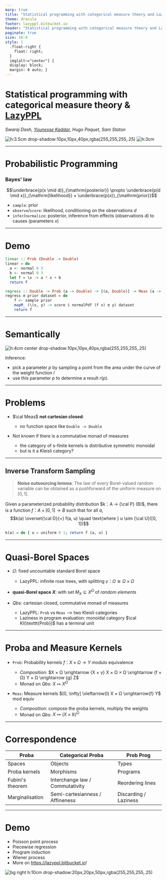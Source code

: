 ```yaml
---
marp: true
title: "Statistical programming with categorical measure theory and LazyPPL"
theme: dracula
footer: lazyppl.bitbucket.io
header: "Statistical programming with categorical measure theory and LazyPPL"
paginate: true
size: 16:9
style: |
  .float-right {
    float: right;
  }
  img[alt~="center"] {
  display: block;
  margin: 0 auto; }
---
```

<script src="https://cdn.tailwindcss.com/3.0.0"></script>
<script>tailwind.config = { corePlugins: { preflight: false } }</script>

# Statistical programming with categorical measure theory & [LazyPPL](https://lazyppl.github.io/)

*Swaraj Dash, <u>Younesse Kaddar</u>, Hugo Paquet, Sam Staton*

![h:3.5cm drop-shadow:10px,10px,40px,rgba(255,255,255,.25)](./img/logo.png) <span class="relative left-16">![h:3cm](./img/oxford-long.png)</span>


---
# Probabilistic Programming

### Bayes' law
$$\underbrace{p(x \mid d)}_{\mathrm{posterior}} \propto \underbrace{p(d \mid x)}_{\mathrm{likelihood}} × \underbrace{p(x)}_{\mathrm{prior}}$$

* `sample`: prior
* `observe`/`score`: likelihood, conditioning on the observations $d$
* `infer`/`normalize`: posterior, inference from effects (observations $d$) to causes (parameters $x$)

---
# Demo

```haskell
linear :: Prob (Double -> Double)
linear = do
  a <- normal 0 3
  b <- normal 0 3
  let f = \x -> a * x + b
  return f

regress :: Double -> Prob (a -> Double) -> [(a, Double)] -> Meas (a -> Double)
regress σ prior dataset = do
    f <- sample prior
    mapM_ (\(x, y) -> score $ normalPdf (f x) σ y) dataset
    return f
```

---
# Semantically

![h:4cm center drop-shadow:10px,10px,40px,rgba(255,255,255,.25)](img/span.png)

Inference: 
* pick a parameter $p$ by sampling a point from the area under the curve of the weight function $l$ 
* use this parameter $p$ to determine a result $r(p)$.

---

# Problems

* $\cal Meas$ **not cartesian closed**: 
  * no function space like `Double -> Double`


* Not known if there is a commutative monad of measures 
  * the category of s-finite kernels is distributive symmetric monoidal
  * but is it a Kleisli category?


---

## Inverse Transform Sampling

> **Noise outsourcing lemma**: The law of every Borel-valued random variable can be obtained as a pushforward of the uniform measure on $[0,1]$.

Given a parameterized probability distribution $k：A → {\cal P} (B)$, there is a function $f： A × [0, 1] → B$ such that for all $a$, 
$$k(a) \overset{\cal D}{=} f(a, u) \quad \text{where } u \sim {\cal U}([0, 1])$$


```haskell
k(a) = do { u ← uniform 0 1; return f (a, u) }
```

---

# Quasi-Borel Spaces
* $Ω$: fixed uncountable standard Borel space
  - LazyPPL: infinite rose trees, with splitting $γ：Ω ≅ Ω × Ω$

* **quasi-Borel space $X$**: with set $M_X ⊆ X^{Ω}$ of *random elements*

* $Qbs$: cartesian closed, commutative monad of measures
  * LazyPPL: `Prob` vs `Meas` ⟶ two Kleisli categories
  * Laziness in program evaluation: monoidal category $\cal Kl(\texttt{Prob})$ has a terminal unit

---

# Proba and Measure Kernels

- `Prob`: Probability kernels $f：X × Ω → Y$ modulo equivalence
  - *Composition*: $X × Ω \xrightarrow {X × γ} X × Ω × Ω \xrightarrow {f × Ω} Y × Ω \xrightarrow {g} Z$
  - Monad on $Qbs$: $X ↦ X^Ω$

- `Meas`: Measure kernels $[0, \infty] \xleftarrow{l} X × Ω \xrightarrow{f} Y$ mod equiv 
  - *Composition*: compose the proba kernels, multiply the weights
  - Monad on $Qbs$: $X ↦ (X × ℝ)^Ω$


---

# Correspondence

| Proba | Categorical Proba | Prob Prog |
| ----------- | ----------- | ----------- |
| Spaces | Objects | Types |
| Proba kernels | Morphisms | Programs |
| Fubini's theorem | Interchange law / Commutativity | Reordering lines |
| Marginalisation | Semi-cartesianness / Affineness | Discarding / Laziness |

<style scoped>
table {
    margin-left: auto;
    margin-right: auto;
}
</style>



---

# Demo

- Poisson point process
- Piecewise regression
- Program induction
- Wiener process
- More on https://lazyppl.bitbucket.io!

![bg right h:10cm drop-shadow:20px,20px,50px,rgba(255,255,255,.25)](./img/logo.png)





